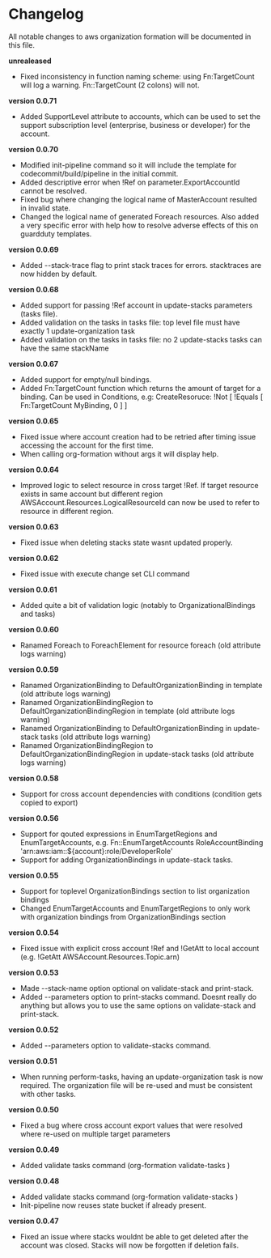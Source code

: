 # Changelog
All notable changes to aws organization formation will be documented in this file.

**unrealeased**
- Fixed inconsistency in function naming scheme: using Fn:TargetCount will log a warning. Fn::TargetCount (2 colons) will not.

**version 0.0.71**
- Added SupportLevel attribute to accounts, which can be used to set the support subscription level (enterprise, business or developer) for the account.

**version 0.0.70**
- Modified init-pipeline command so it will include the template for codecommit/build/pipeline in the initial commit.
- Added descriptive error when !Ref on parameter.ExportAccountId cannot be resolved.
- Fixed bug where changing the logical name of MasterAccount resulted in invalid state.
- Changed the logical name of generated Foreach resources. Also added a very specific error with help how to resolve adverse effects of this on guardduty templates.

**version 0.0.69**
- Added --stack-trace flag to print stack traces for errors. stacktraces are now hidden by default.

**version 0.0.68**
- Added support for passing !Ref account in update-stacks parameters (tasks file).
- Added validation on the tasks in tasks file: top level file must have exactly 1 update-organization task
- Added validation on the tasks in tasks file: no 2 update-stacks tasks can have the same stackName

**version 0.0.67**
- Added support for empty/null bindings.
- Added Fn:TargetCount function which returns the amount of target for a binding. Can be used in Conditions, e.g: CreateResoruce: !Not [ !Equals [ Fn:TargetCount MyBinding, 0 ] ]

**version 0.0.65**
- Fixed issue where account creation had to be retried after timing issue accessing the account for the first time.
- When calling org-formation without args it will display help.

**version 0.0.64**
- Improved logic to select resource in cross target !Ref. If target resource exists in same account but different region AWSAccount.Resources.LogicalResourceId can now be used to refer to resource in different region.

**version 0.0.63**
- Fixed issue when deleting stacks state wasnt updated properly.

**version 0.0.62**
- Fixed issue with execute change set CLI command

**version 0.0.61**
- Added quite a bit of validation logic (notably to OrganizationalBindings and tasks)

**version 0.0.60**
- Ranamed Foreach to ForeachElement for resource foreach  (old attribute logs warning)

**version 0.0.59**
- Ranamed OrganizationBinding to DefaultOrganizationBinding in template (old attribute logs warning)
- Ranamed OrganizationBindingRegion to DefaultOrganizationBindingRegion in template (old attribute logs warning)
- Ranamed OrganizationBinding to DefaultOrganizationBinding in update-stack tasks (old attribute logs warning)
- Ranamed OrganizationBindingRegion to DefaultOrganizationBindingRegion in update-stack tasks (old attribute logs warning)

**version 0.0.58**
- Support for cross account dependencies with conditions (condition gets copied to export)

**version 0.0.56**
- Support for qouted expressions in EnumTargetRegions and EnumTargetAccounts, e.g. Fn::EnumTargetAccounts RoleAccountBinding 'arn:aws:iam::${account}:role/DeveloperRole'
- Support for adding OrganizationBindings in update-stack tasks.

**version 0.0.55**
- Support for toplevel OrganizationBindings section to list organization bindings
- Changed EnumTargetAccounts and EnumTargetRegions to only work with organization bindings from OrganizationBindings section

**version 0.0.54**
- Fixed issue with explicit cross account !Ref and !GetAtt to local account (e.g. !GetAtt AWSAccount.Resources.Topic.arn)

**version 0.0.53**
- Made --stack-name option optional on validate-stack and print-stack.
- Added --parameters option to print-stacks command. Doesnt really do anything but allows you to use the same options on validate-stack and print-stack.

**version 0.0.52**
- Added --parameters option to validate-stacks command.

**version 0.0.51**
- When running perform-tasks, having an update-organization task is now required. The organization file will be re-used and must be consistent with other tasks.

**version 0.0.50**
- Fixed a bug where cross account export values that were resolved where re-used on multiple target parameters

**version 0.0.49**
- Added validate tasks command (org-formation validate-tasks <task-file>)

**version 0.0.48**
- Added validate stacks command (org-formation validate-stacks <template-file>)
- Init-pipeline now reuses state bucket if already present.

**version 0.0.47**
- Fixed an issue where stacks wouldnt be able to get deleted after the account was closed. Stacks will now be forgotten if deletion fails.

